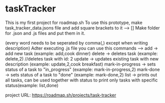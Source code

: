 # taskTracker
This is my first project for roadmap.sh
To use this prototype, make task_tracker_data.jsons file and add square brackets to it --> []
Make folder for .json and .js files and put them in it.

(every word needs to be seperated by comma(,) except when writing description)
Adter executing .js file you can use this commands -->
    add -> add new task (example: add,cook dinner)
    delete -> deletes task (example: delete,2) //deletes task with id: 2
    update -> updates existing task with new description (example: update,2,cook breakfast)
    mark-in-progress -> sets status of a task to "in_progress" (example: mark-in-progress,2)
    mark-done -> sets status of a task to "done" (example: mark-done,2)
    list -> prints out all tasks, can be used together with status to print only tasks with specific status(example: list,done)

project URL: https://roadmap.sh/projects/task-tracker